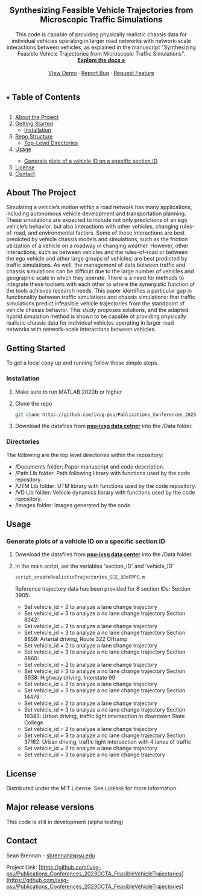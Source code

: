 


<!--
The following template is based on:
Best-README-Template
Search for this, and you will find!
>
<!-- PROJECT LOGO -->
<br />
<p align="center">
  <!-- <a href="https://github.com/ivsg-psu/Publications_Conferences_2023CCTA_FeasibleVehicleTrajectories">
    <img src="images/logo.png" alt="Logo" width="80" height="80">
  </a> -->

  <h2 align="center"> Synthesizing Feasible Vehicle Trajectories from Microscopic Traffic Simulations
  </h2>
  
  <p align="center">
    This code is capable of providing physically realistic chassis data for individual vehicles operating in larger road networks with network-scale interactions between vehicles, as explained in the manuscript "Synthesizing Feasible Vehicle Trajectories from Microscopic Traffic Simulations".
    <br />
    <a href="https://github.com/ivsg-psu/Publications_Conferences_2023CCTA_FeasibleVehicleTrajectories"><strong>Explore the docs »</strong></a>
    <br />
    <br />
    <a href="https://github.com/ivsg-psu/Publications_Conferences_2023CCTA_FeasibleVehicleTrajectories/tree/main/Documents">View Demo</a>
    ·
    <a href="https://github.com/ivsg-psu/Publications_Conferences_2023CCTA_FeasibleVehicleTrajectories/issues">Report Bug</a>
    ·
    <a href="https://github.com/ivsg-psu/Publications_Conferences_2023CCTA_FeasibleVehicleTrajectories/issues">Request Feature</a>
  </p>
</p>



<!-- TABLE OF CONTENTS -->
<details open="open">
  <summary><h2 style="display: inline-block">Table of Contents</h2></summary>
  <ol>
    <li>
      <a href="#about-the-project">About the Project</a>
    </li>
    <li>
      <a href="#getting-started">Getting Started</a>
      <ul>
        <li><a href="#installation">Installation</a></li>
      </ul>
    </li>
    <li><a href="structure">Repo Structure</a>
	    <ul>
	    <li><a href="#directories">Top-Level Directories</li>
	    </ul>
    </li>
    <li><a href="#usage">Usage</a></li>
	    <ul>
	    <li><a href="#Generate-plots-of-a-vehicle-ID-on-a-specific-section-ID">Generate plots of a vehicle ID on a specific section ID</li>
	    </ul>
    <li><a href="#license">License</a></li>
    <li><a href="#contact">Contact</a></li>
  </ol>
</details>

<!-- ABOUT THE PROJECT -->
## About The Project

Simulating a vehicle’s motion within a road network has many applications, including autonomous vehicle development and transportation planning. These simulations are expected to include not only predictions of an ego vehicle’s behavior, but also interactions with other vehicles, changing rules-of-road, and environmental factors. Some of these interactions are best predicted by vehicle chassis models and simulations, such as the friction utilization of a vehicle on a roadway in changing weather. However, other interactions, such as between vehicles and the rules-of-road or between the ego vehicle and other large groups of vehicles, are best predicted by traffic simulations. As well, the management of data between traffic and chassis simulations can be difficult due to the large number of vehicles and geographic scale in which they operate. There is a need for methods to integrate these toolsets with each other to where the synergistic function of the tools achieves research needs. This paper identifies a particular gap in functionality between traffic simulations and chassis simulations: that traffic simulations predict infeasible vehicle trajectories from the standpoint of vehicle chassis behavior. This study proposes solutions, and the adapted hybrid simulation method is shown to be capable of providing physically realistic chassis data for individual vehicles operating in larger road networks with network-scale interactions between vehicles.


<!-- GETTING STARTED -->
## Getting Started

To get a local copy up and running follow these simple steps.

### Installation

1.  Make sure to run MATLAB 2020b or higher

2. Clone the repo
   ```sh
   git clone https://github.com/ivsg-psu/Publications_Conferences_2023CCTA_FeasibleVehicleTrajectories
   ```
3. Download the datafiles from <a href="https://pennstateoffice365.sharepoint.com/sites/IntelligentVehiclesandSystemsGroup-Active/Shared%20Documents/Forms/AllItems.aspx?ga=1&id=%2Fsites%2FIntelligentVehiclesandSystemsGroup%2DActive%2FShared%20Documents%2FIVSG%2FGitHubMirror%2FPublications%2FConferences%2F2023%2FPublications%5FConferences%5F2023CCTA%5FRoadNetworkFrictionAnalysis&viewid=aa025233%2D06cc%2D49ea%2Dbed2%2Db847e0f89798"><strong>psu-ivsg data cetner</strong></a> into the /Data folder. 

<!-- STRUCTURE OF THE REPO -->
### Directories
The following are the top level directories within the repository:
<ul>
	<li>/Documents folder: Paper manuscript and code description.</li>
	<li>/Path Lib folder: Path following library with functions used by the code repository.</li>
	<li>/UTM Lib folder: UTM library with functions used by the code repository.</li>
	<li>/VD Lib folder: Vehicle dynamics library with functions used by the code repository.</li>
	<li>/Images folder: Images generated by the code.</li>
</ul>


<!-- USAGE EXAMPLES -->
## Usage
<!-- Use this space to show useful examples of how a project can be used.
Additional screenshots, code examples and demos work well in this space. You may
also link to more resources. -->

### Generate plots of a vehicle ID on a specific section ID
1. Download the datafiles from <a href=""><strong>psu-ivsg data center</strong></a> into the /Data folder. 

2. In the main script, set the variables 'section_ID' and 'vehicle_ID'
   ```sh
   script_createRealisticTrajectories_SCE_3DoFPPC.m
   ```
   Reference trajectory data has been provided for 8 section IDs:
   Section 3905:
   - Set vehicle_id = 2 to analyze a lane change trajectory
   - Set vehicle_id = 3 to analyze a no lane change trajectory
   Section 8242:
   - Set vehicle_id = 2 to analyze a lane change trajectory
   - Set vehicle_id = 3 to analyze a no lane change trajectory
   Section 8859: Arterial driving, Route 322 Offramp
   - Set vehicle_id = 2 to analyze a lane change trajectory
   - Set vehicle_id = 3 to analyze a no lane change trajectory
   Section 8860:
   - Set vehicle_id = 2 to analyze a lane change trajectory
   - Set vehicle_id = 3 to analyze a no lane change trajectory
   Section 8938: Highway driving, Interstate 99
   - Set vehicle_id = 2 to analyze a lane change trajectory
   - Set vehicle_id = 3 to analyze a no lane change trajectory
   Section 14479:
   - Set vehicle_id = 2 to analyze a lane change trajectory
   - Set vehicle_id = 3 to analyze a no lane change trajectory
   Section 19343: Urban driving, traffic light intersection in downtown State College
   - Set vehicle_id = 2 to analyze a lane change trajectory
   - Set vehicle_id = 3 to analyze a no lane change trajectory
   Section 37162: Urban driving, traffic light intersection with 4 lanes of traffic
   - Set vehicle_id = 2 to analyze a lane change trajectory
   - Set vehicle_id = 3 to analyze a no lane change trajectory

<!-- LICENSE -->
## License

Distributed under the MIT License. See `LICENSE` for more information.


## Major release versions
This code is still in development (alpha testing)


<!-- CONTACT -->
## Contact
Sean Brennan - sbrennan@psu.edu

Project Link: [https://github.com/ivsg-psu/Publications_Conferences_2023CCTA_FeasibleVehicleTrajectories](https://github.com/ivsg-psu/Publications_Conferences_2023CCTA_FeasibleVehicleTrajectories)



<!-- MARKDOWN LINKS & IMAGES -->
<!-- https://www.markdownguide.org/basic-syntax/#reference-style-links -->
[contributors-shield]: https://img.shields.io/github/contributors/ivsg-psu/FeatureExtraction_Association_PointToPointAssociation.svg?style=for-the-badge
[contributors-url]: https://github.com/ivsg-psu/FeatureExtraction_Association_PointToPointAssociation/graphs/contributors
[forks-shield]: https://img.shields.io/github/forks/ivsg-psu/FeatureExtraction_Association_PointToPointAssociation.svg?style=for-the-badge
[forks-url]: https://github.com/ivsg-psu/FeatureExtraction_Association_PointToPointAssociation/network/members
[stars-shield]: https://img.shields.io/github/stars/ivsg-psu/FeatureExtraction_Association_PointToPointAssociation.svg?style=for-the-badge
[stars-url]: https://github.com/ivsg-psu/FeatureExtraction_Association_PointToPointAssociation/stargazers
[issues-shield]: https://img.shields.io/github/issues/ivsg-psu/reFeatureExtraction_Association_PointToPointAssociationpo.svg?style=for-the-badge
[issues-url]: https://github.com/ivsg-psu/FeatureExtraction_Association_PointToPointAssociation/issues
[license-shield]: https://img.shields.io/github/license/ivsg-psu/FeatureExtraction_Association_PointToPointAssociation.svg?style=for-the-badge
[license-url]: https://github.com/ivsg-psu/FeatureExtraction_Association_PointToPointAssociation/blob/master/LICENSE.txt




